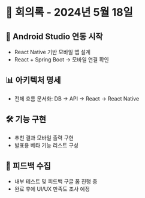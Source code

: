 # 📅 회의록 - 2024년 5월 18일

## 🤖 Android Studio 연동 시작
- React Native 기반 모바일 앱 설계
- React + Spring Boot → 모바일 연결 확인

## 📊 아키텍처 명세
- 전체 흐름 문서화: DB → API → React → React Native

## 🛠 기능 구현
- 추천 결과 모바일 출력 구현
- 발표용 베타 기능 리스트 구성

## 💬 피드백 수집
- 내부 테스트 및 피드백 구글 폼 진행 중
- 완료 후에 UI/UX 만족도 조사 예정
